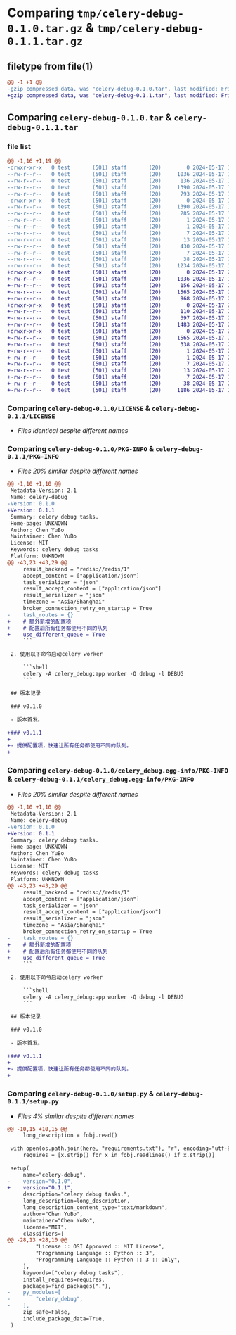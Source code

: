 # Comparing `tmp/celery-debug-0.1.0.tar.gz` & `tmp/celery-debug-0.1.1.tar.gz`

## filetype from file(1)

```diff
@@ -1 +1 @@
-gzip compressed data, was "celery-debug-0.1.0.tar", last modified: Fri May 17 13:16:15 2024, max compression
+gzip compressed data, was "celery-debug-0.1.1.tar", last modified: Fri May 17 23:34:46 2024, max compression
```

## Comparing `celery-debug-0.1.0.tar` & `celery-debug-0.1.1.tar`

### file list

```diff
@@ -1,16 +1,19 @@
-drwxr-xr-x   0 test       (501) staff       (20)        0 2024-05-17 13:16:15.741422 celery-debug-0.1.0/
--rw-r--r--   0 test       (501) staff       (20)     1036 2024-05-17 12:58:21.000000 celery-debug-0.1.0/LICENSE
--rw-r--r--   0 test       (501) staff       (20)      136 2024-05-17 12:58:40.000000 celery-debug-0.1.0/MANIFEST.in
--rw-r--r--   0 test       (501) staff       (20)     1390 2024-05-17 13:16:15.741301 celery-debug-0.1.0/PKG-INFO
--rw-r--r--   0 test       (501) staff       (20)      793 2024-05-17 13:07:07.000000 celery-debug-0.1.0/README.md
-drwxr-xr-x   0 test       (501) staff       (20)        0 2024-05-17 13:16:15.741143 celery-debug-0.1.0/celery_debug.egg-info/
--rw-r--r--   0 test       (501) staff       (20)     1390 2024-05-17 13:16:15.000000 celery-debug-0.1.0/celery_debug.egg-info/PKG-INFO
--rw-r--r--   0 test       (501) staff       (20)      285 2024-05-17 13:16:15.000000 celery-debug-0.1.0/celery_debug.egg-info/SOURCES.txt
--rw-r--r--   0 test       (501) staff       (20)        1 2024-05-17 13:16:15.000000 celery-debug-0.1.0/celery_debug.egg-info/dependency_links.txt
--rw-r--r--   0 test       (501) staff       (20)        1 2024-05-17 13:16:15.000000 celery-debug-0.1.0/celery_debug.egg-info/not-zip-safe
--rw-r--r--   0 test       (501) staff       (20)        7 2024-05-17 13:16:15.000000 celery-debug-0.1.0/celery_debug.egg-info/requires.txt
--rw-r--r--   0 test       (501) staff       (20)       13 2024-05-17 13:16:15.000000 celery-debug-0.1.0/celery_debug.egg-info/top_level.txt
--rw-r--r--   0 test       (501) staff       (20)      430 2024-05-17 13:11:18.000000 celery-debug-0.1.0/celery_debug.py
--rw-r--r--   0 test       (501) staff       (20)        7 2024-05-17 12:58:30.000000 celery-debug-0.1.0/requirements.txt
--rw-r--r--   0 test       (501) staff       (20)       38 2024-05-17 13:16:15.741476 celery-debug-0.1.0/setup.cfg
--rw-r--r--   0 test       (501) staff       (20)     1234 2024-05-17 13:00:43.000000 celery-debug-0.1.0/setup.py
+drwxr-xr-x   0 test       (501) staff       (20)        0 2024-05-17 23:34:46.751643 celery-debug-0.1.1/
+-rw-r--r--   0 test       (501) staff       (20)     1036 2024-05-17 12:58:21.000000 celery-debug-0.1.1/LICENSE
+-rw-r--r--   0 test       (501) staff       (20)      156 2024-05-17 23:15:59.000000 celery-debug-0.1.1/MANIFEST.in
+-rw-r--r--   0 test       (501) staff       (20)     1565 2024-05-17 23:34:46.751527 celery-debug-0.1.1/PKG-INFO
+-rw-r--r--   0 test       (501) staff       (20)      968 2024-05-17 23:34:40.000000 celery-debug-0.1.1/README.md
+drwxr-xr-x   0 test       (501) staff       (20)        0 2024-05-17 23:34:46.750506 celery-debug-0.1.1/celery_debug/
+-rw-r--r--   0 test       (501) staff       (20)      110 2024-05-17 22:43:08.000000 celery-debug-0.1.1/celery_debug/__init__.py
+-rw-r--r--   0 test       (501) staff       (20)      397 2024-05-17 22:45:53.000000 celery-debug-0.1.1/celery_debug/tasks.py
+-rw-r--r--   0 test       (501) staff       (20)     1483 2024-05-17 23:33:44.000000 celery-debug-0.1.1/celery_debug/utils.py
+drwxr-xr-x   0 test       (501) staff       (20)        0 2024-05-17 23:34:46.751363 celery-debug-0.1.1/celery_debug.egg-info/
+-rw-r--r--   0 test       (501) staff       (20)     1565 2024-05-17 23:34:46.000000 celery-debug-0.1.1/celery_debug.egg-info/PKG-INFO
+-rw-r--r--   0 test       (501) staff       (20)      338 2024-05-17 23:34:46.000000 celery-debug-0.1.1/celery_debug.egg-info/SOURCES.txt
+-rw-r--r--   0 test       (501) staff       (20)        1 2024-05-17 23:34:46.000000 celery-debug-0.1.1/celery_debug.egg-info/dependency_links.txt
+-rw-r--r--   0 test       (501) staff       (20)        1 2024-05-17 23:34:46.000000 celery-debug-0.1.1/celery_debug.egg-info/not-zip-safe
+-rw-r--r--   0 test       (501) staff       (20)        7 2024-05-17 23:34:46.000000 celery-debug-0.1.1/celery_debug.egg-info/requires.txt
+-rw-r--r--   0 test       (501) staff       (20)       13 2024-05-17 23:34:46.000000 celery-debug-0.1.1/celery_debug.egg-info/top_level.txt
+-rw-r--r--   0 test       (501) staff       (20)        7 2024-05-17 12:58:30.000000 celery-debug-0.1.1/requirements.txt
+-rw-r--r--   0 test       (501) staff       (20)       38 2024-05-17 23:34:46.751699 celery-debug-0.1.1/setup.cfg
+-rw-r--r--   0 test       (501) staff       (20)     1186 2024-05-17 23:34:37.000000 celery-debug-0.1.1/setup.py
```

### Comparing `celery-debug-0.1.0/LICENSE` & `celery-debug-0.1.1/LICENSE`

 * *Files identical despite different names*

### Comparing `celery-debug-0.1.0/PKG-INFO` & `celery-debug-0.1.1/PKG-INFO`

 * *Files 20% similar despite different names*

```diff
@@ -1,10 +1,10 @@
 Metadata-Version: 2.1
 Name: celery-debug
-Version: 0.1.0
+Version: 0.1.1
 Summary: celery debug tasks.
 Home-page: UNKNOWN
 Author: Chen YuBo
 Maintainer: Chen YuBo
 License: MIT
 Keywords: celery debug tasks
 Platform: UNKNOWN
@@ -43,23 +43,29 @@
     result_backend = "redis://redis/1"
     accept_content = ["application/json"]
     task_serializer = "json"
     result_accept_content = ["application/json"]
     result_serializer = "json"
     timezone = "Asia/Shanghai"
     broker_connection_retry_on_startup = True
-    task_routes = {}
+    # 额外新增的配置项
+    # 配置后所有任务都使用不同的队列
+    use_different_queue = True
     ```
 
 2. 使用以下命令启动celery worker
 
     ```shell
     celery -A celery_debug:app worker -Q debug -l DEBUG
     ```
 
 ## 版本记录
 
 ### v0.1.0
 
 - 版本首发。
 
+### v0.1.1
+
+- 提供配置项，快速让所有任务都使用不同的队列。
+
```

### Comparing `celery-debug-0.1.0/celery_debug.egg-info/PKG-INFO` & `celery-debug-0.1.1/celery_debug.egg-info/PKG-INFO`

 * *Files 20% similar despite different names*

```diff
@@ -1,10 +1,10 @@
 Metadata-Version: 2.1
 Name: celery-debug
-Version: 0.1.0
+Version: 0.1.1
 Summary: celery debug tasks.
 Home-page: UNKNOWN
 Author: Chen YuBo
 Maintainer: Chen YuBo
 License: MIT
 Keywords: celery debug tasks
 Platform: UNKNOWN
@@ -43,23 +43,29 @@
     result_backend = "redis://redis/1"
     accept_content = ["application/json"]
     task_serializer = "json"
     result_accept_content = ["application/json"]
     result_serializer = "json"
     timezone = "Asia/Shanghai"
     broker_connection_retry_on_startup = True
-    task_routes = {}
+    # 额外新增的配置项
+    # 配置后所有任务都使用不同的队列
+    use_different_queue = True
     ```
 
 2. 使用以下命令启动celery worker
 
     ```shell
     celery -A celery_debug:app worker -Q debug -l DEBUG
     ```
 
 ## 版本记录
 
 ### v0.1.0
 
 - 版本首发。
 
+### v0.1.1
+
+- 提供配置项，快速让所有任务都使用不同的队列。
+
```

### Comparing `celery-debug-0.1.0/setup.py` & `celery-debug-0.1.1/setup.py`

 * *Files 4% similar despite different names*

```diff
@@ -10,15 +10,15 @@
     long_description = fobj.read()
 
 with open(os.path.join(here, "requirements.txt"), "r", encoding="utf-8") as fobj:
     requires = [x.strip() for x in fobj.readlines() if x.strip()]
 
 setup(
     name="celery-debug",
-    version="0.1.0",
+    version="0.1.1",
     description="celery debug tasks.",
     long_description=long_description,
     long_description_content_type="text/markdown",
     author="Chen YuBo",
     maintainer="Chen YuBo",
     license="MIT",
     classifiers=[
@@ -28,13 +28,10 @@
         "License :: OSI Approved :: MIT License",
         "Programming Language :: Python :: 3",
         "Programming Language :: Python :: 3 :: Only",
     ],
     keywords=["celery debug tasks"],
     install_requires=requires,
     packages=find_packages("."),
-    py_modules=[
-        "celery_debug",
-    ],
     zip_safe=False,
     include_package_data=True,
 )
```

